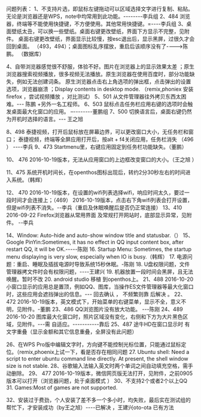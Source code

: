 问题列表：
1、不支持片选，即鼠标左键拖动可以区域选择文字进行复制、粘贴。无论是浏览器还是WPS，note中均常用到此功能。--------李兵组
2、484 浏览器，终端等不能使用快捷键，不方便使用。其他常用快捷键。=----李兵组
3、桌面壁纸太丑，可以换一些壁纸。桌面右键更改壁纸，界面下方显示不完整，见附件。 桌面右键更改壁纸，界面显示比较慢，按esc退出后，显示黑屏，过很久才会回到桌面。 （493，494）；桌面图标乱序摆放，重启后该顺序没有了---->陈鹏。 （数据库）

4、自带浏览器感觉很不舒服，体验不好。图片在浏览器上的显示效果太差 ；原生浏览器搜索视频播放，很多视频无法播放。原生浏览器在使用百度时，部分功能缺失，例如无法创建词条。 原生浏览器点击右上角选项的弹出框，点击弹出的设置选项，浏览器崩溃 ；Display contents in desktop mode. （remix,phoniex 安装firefox ，尝试视频播放 ，对比测试）
5、501 从文件管理器往外拷贝东西太困难。--- 陈鹏 +另外一名工程师。
6、503 鼠标点击任务栏应用右键的选项时会触发桌面最大化窗口的应用。 –--------董鹏组 
7、500 切换语言后，桌面右键仍然为开机时选择的语言。--- 王之旭

8、498 泰捷视频，打开后鼠标放在屏幕边界，可以更改窗口大小，无任务栏和窗口； 泰捷视频，终端等全屏应用打开后，按alt + f4关闭应用，任务栏消失 （496 ） ----李兵
9、473 Startmenu里，右键应用固定到任务栏功能缺失。（董鹏）

10、 476 2016-10-19版本，无法从应用窗口的上边框改变窗口的大小。（王之旭 ）

11、475 系统开机时间长，在openthos图标出现后，转约2分30秒左右的时间进入系统。（韩辉）

12、 470 2016-10-19版本，在设置的wifi列表选择wifi，响应时间太久，要过一段时间才会连接上；（469） 2016-10-19版本，点击右下角wifi列表会打开设置，但是wifi列表不消失。--李兵（重启及休眠唤醒后是否仍正常连接）
13、410 2016-09-22 Firefox浏览器从常用界面 及常规打开网站时，底部显示异常，见附件。 --李兵

14、Window: Auto-hide and auto-show window title and statusbar.（）
15、Google PinYin:Sometimes, it has no effect in QQ input content box, after restart QQ, it will be OK.-----陈刚
16. Startup Menu: Sometimes, the startup menu displaying is very slow, especially when IO is busy.（韩辉）
17. 电源问题：重启、睡眠及插拔电源时导致系统15秒休眠。-陈刚
18. U盘权限问题，文件管理器拷文件时会有权限问题，----王建兴
19. 机器放置一段时间会黑屏，且无法唤醒。暂时不改
20. android studio 移植 到openthos上。
21、488 2016-10-20 小窗口显示的应用总是置顶，例如QQ、图库，当操作ES文件管理器等最大化窗口时，这些应用会遮挡弹出的信息。--- 回去确认 ， 不频繁则靠 后解决 。
22、472 2016-10-19版本，英文模式下，开始菜单的右键菜单，显示不全，意义不明，见附件。-董鹏 
23、486 QQ浏览图片没有放大功能。 ---陈刚
24、489 2016-10-20 图库最大化窗口时，照片区域没有变化，右侧和下方为大片黑色区域，见附件。---需 自适应。-----------靠后
25、487 途牛HD在窗口显示时 有文字重叠（显示金额和其它信息重叠，全屏没有此问题）

26、在WPS Pro版中编辑文字时，方向键不能控制光标位置，只能通过鼠标定位。（remix,phoenix上试一下，看是否存在相同问题
27. Ubuntu shell: Need a script to enter ubuntu command line directly. At present, the shell window size is not stable.
28、谷歌输入法输入英文时两个单词之间自动填充空格，需手动删除。
29、 477 2016-10-19版本，微信网页版无法打开，见附件，之前0905版本可以打开（浏览器问题，处于桌面模式 ）
30、不支持2个或者2个以上QQ
31. Games:Most of games are not supported.

32、安装过于费劲，个人安装了差不多一个多小时，均失败，最后实在测试组的帮忙下，才安装成功（by王之旭）----已解决 ，王建兴oto-ota 已有方法
